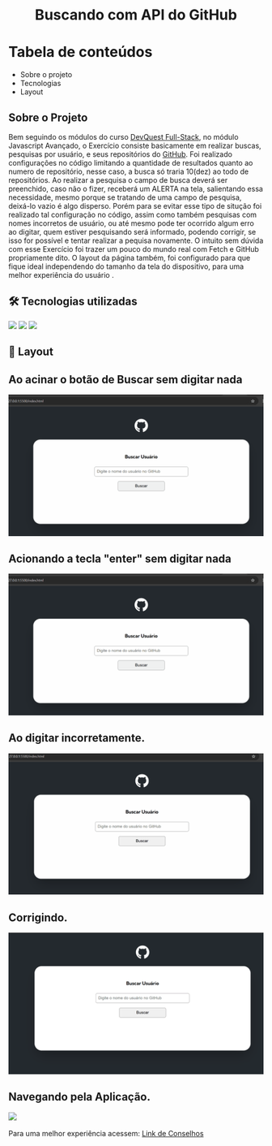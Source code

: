 <h1 align="center">Buscando com API do GitHub</h1>

Tabela de conteúdos
=================

   * Sobre o projeto
   * Tecnologias
   * Layout 
## Sobre o Projeto

<p>Bem seguindo os módulos do curso <a href=https://www.linkedin.com/company/dev-em-dobro/posts/?feedView=all target="_blank">DevQuest Full-Stack</a>, no módulo Javascript Avançado, o Exercício consiste basicamente em realizar buscas, pesquisas por usuário, e seus repositórios do <a href=https://github.com target="_blank">GitHub</a>. Foi realizado configurações no código limitando a quantidade de resultados quanto ao numero de repositório, nesse caso, a busca só traria 10(dez) ao todo de repositórios. Ao realizar a pesquisa o campo de busca deverá ser preenchido, caso não o fizer, receberá um ALERTA na tela, salientando essa necessidade, mesmo porque se tratando de uma campo de pesquisa, deixá-lo vazio é algo disperso. Porém para se evitar esse tipo de situção foi realizado tal configuração no código, assim como também pesquisas com nomes incorretos de usuário, ou até mesmo pode ter ocorrido algum erro ao digitar, quem estiver pesquisando será informado, podendo corrigir, se isso for possível e tentar realizar a pequisa novamente. O intuito sem dúvida com esse Exercício foi trazer um pouco do mundo real com Fetch e GitHub propriamente dito. O layout da página também, foi configurado para que fique ideal independendo do tamanho da tela do dispositivo, para uma melhor experiência do usuário .</p> 

## 🛠 Tecnologias utilizadas

<img src="https://img.shields.io/badge/HTML5-E34F26?style=for-the-badge&logo=html5&logoColor=white">
<img src="https://img.shields.io/badge/CSS3-1572B6?style=for-the-badge&logo=css3&logoColor=white"> 
<img src="https://img.shields.io/badge/JS-F7DF1E?style=for-the-badge&logo=JS&logoColor=white"> 


## 🎨 Layout

## Ao acinar o botão de Buscar sem digitar nada
<img src="./src/design/acionandobotaosempreencher.gif">

## Acionando a tecla "enter" sem digitar nada
<img src="./src/design/entersempreencher.gif">

## Ao digitar incorretamente.
<img src="./src/design/nomeerrado.gif">

## Corrigindo.
<img src="./src/design/correcaoDoNome.gif">

## Navegando pela Aplicação.
<img src="./src/design/navegando.gif">

<p >Para uma melhor experiência acessem:
      <a  href=https://carvalhorp2022.github.io/advice-generator-app/ target="_blank">Link de Conselhos</a>
</p>